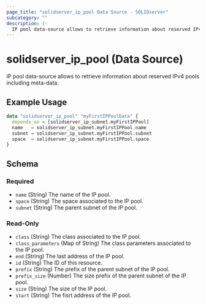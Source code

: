 ```yaml
---
page_title: "solidserver_ip_pool Data Source - SOLIDserver"
subcategory: ""
description: |-
  IP pool data-source allows to retrieve information about reserved IPv4 pools including meta-data.
---
```


# solidserver_ip_pool (Data Source)

IP pool data-source allows to retrieve information about reserved IPv4 pools including meta-data.

## Example Usage

```terraform
data "solidserver_ip_pool" "myFirstIPPoolData" {
  depends_on = [solidserver_ip_subnet.myFirstIPPool]
  name   = solidserver_ip_subnet.myFirstIPPool.name
  subnet = solidserver_ip_subnet.myFirstIPPool.subnet
  space  = solidserver_ip_subnet.myFirstIPPool.space
}
```
<!-- schema generated by tfplugindocs -->
## Schema

### Required

- `name` (String) The name of the IP pool.
- `space` (String) The space associated to the IP pool.
- `subnet` (String) The parent subnet of the IP pool.

### Read-Only

- `class` (String) The class associated to the IP pool.
- `class_parameters` (Map of String) The class parameters associated to the IP pool.
- `end` (String) The last address of the IP pool.
- `id` (String) The ID of this resource.
- `prefix` (String) The prefix of the parent subnet of the IP pool.
- `prefix_size` (Number) The size prefix of the parent subnet of the IP pool.
- `size` (String) The size of the IP pool.
- `start` (String) The fisrt address of the IP pool.


